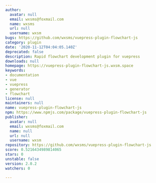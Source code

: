 ```yaml
---
author:
  avatar: null
  email: wxsms@foxmail.com
  name: wxsms
  url: null
  username: wxsm
bugs: https://github.com/wxsms/vuepress-plugin-flowchart-js
category: plugin
date: '2020-11-12T04:04:05.140Z'
deprecated: false
description: Rapid flowchart development plugin for vuepress
downloads: null
homepage: https://vuepress-plugin-flowchart-js.wxsm.space
keywords:
- documentation
- vue
- vuepress
- generator
- flowchart
license: null
maintainers: null
name: vuepress-plugin-flowchart-js
npm: https://www.npmjs.com/package/vuepress-plugin-flowchart-js
publisher:
  avatar: null
  email: wxsms@foxmail.com
  name: null
  url: null
  username: wxsm
repository: https://github.com/wxsms/vuepress-plugin-flowchart-js
score: 0.5216434989814065
stars: 0
unstable: false
version: 2.0.2
watchers: 0

---
```


